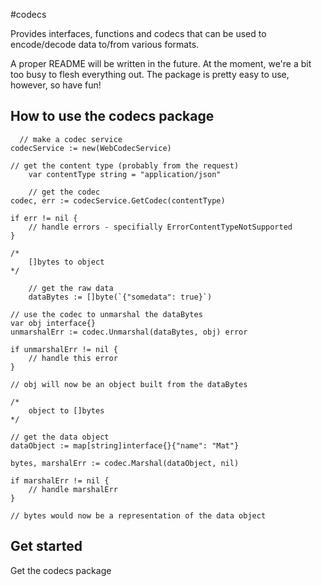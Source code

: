 #codecs

Provides interfaces, functions and codecs that can be used to encode/decode data to/from various formats.

A proper README will be written in the future. At the moment, we're a bit too busy to flesh everything out. The package is pretty easy to use, however, so have fun!

## How to use the codecs package

	  // make a codec service
    codecService := new(WebCodecService)

    // get the content type (probably from the request)
		var contentType string = "application/json"

		// get the codec
    codec, err := codecService.GetCodec(contentType)

    if err != nil {
    	// handle errors - specifially ErrorContentTypeNotSupported
    }

    /*
    	[]bytes to object
    */

		// get the raw data
		dataBytes := []byte(`{"somedata": true}`)

    // use the codec to unmarshal the dataBytes
    var obj interface{}
    unmarshalErr := codec.Unmarshal(dataBytes, obj) error

    if unmarshalErr != nil {
    	// handle this error
    }

    // obj will now be an object built from the dataBytes

    /*
    	object to []bytes
    */

    // get the data object
    dataObject := map[string]interface{}{"name": "Mat"}

    bytes, marshalErr := codec.Marshal(dataObject, nil)

    if marshalErr != nil {
    	// handle marshalErr
    }

    // bytes would now be a representation of the data object

## Get started

Get the codecs package